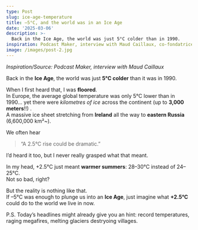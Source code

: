 ```yaml
---
type: Post
slug: ice-age-temperature
title: –5°C, and the world was in an Ice Age
date: '2025-03-06'
description: >-
  Back in the Ice Age, the world was just 5°C colder than in 1990.
inspiration: Podcast Maker, interview with Maud Caillaux, co-fondatrice de Green-Got.
image: /images/post-2.jpg
---
```


*Inspiration/Source: Podcast Maker, interview with Maud Caillaux*


Back in the **Ice Age**, the world was just **5°C colder** than it was in 1990.  

When I first heard that, I was **floored**.  
In Europe, the average global temperature was only 5°C lower than in 1990… yet there were *kilometres of ice*  across the continent (up to **3,000 meters**!!) .  
A massive ice sheet stretching from **Ireland** all the way to **eastern Russia** (6,600,000 km²~).  

We often hear

> “A 2.5°C rise could be dramatic.”

I’d heard it too, but I never really grasped what that meant.  

In my head, +2.5°C just meant **warmer summers**: 28–30°C instead of 24–25°C.  
Not so bad, right?  

But the reality is nothing like that.  
If –5°C was enough to plunge us into an **Ice Age**, just imagine what **+2.5°C** could do to the world we live in now. 

P.S. Today’s headlines might already give you an hint: record temperatures, raging megafires, melting glaciers destryoing villages.
